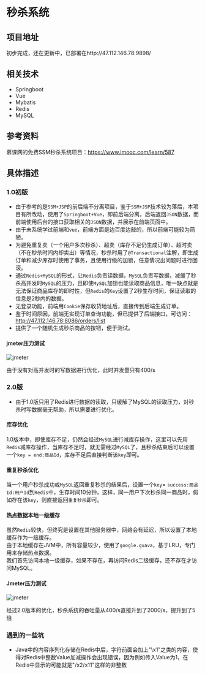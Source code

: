 # 秒杀系统

## 项目地址
初步完成，还在更新中，已部署在http://47.112.146.78:9898/

## 相关技术
- Springboot
- Vue
- Mybatis
- Redis
- MySQL

## 参考资料
慕课网的免费SSM秒杀系统项目：https://www.imooc.com/learn/587  

## 具体描述
### 1.0初版
- 由于参考的是`SSM+JSP`的前后端不分离项目，鉴于`SSM+JSP`技术较为落后，本项目有所改动，使用了`Springboot+Vue`，即前后端分离，后端返回`JSON`数据，而前端使用后台的接口获取相关的`JSON`数据，并展示在前端页面中。
- 由于未系统学过前端和`vue`，前端方面是边百度边敲的，所以前端可能较为简陋。
- 为避免重复卖（一个用户多次秒杀）、超卖（库存不足仍生成订单）、超时卖（不在秒杀时间内却卖出）等情况，秒杀时用了`@Transactional`注解，即生成订单和减少库存时使用了事务，且使用行级的加锁，任意情况出问题时进行回滚。
- 通过`Redis+MySQL`的形式，让`Redis`负责读数据，`MySQL`负责写数据，减缓了秒杀高并发时`MySQL`的压力，且即使`MySQL`加锁也能读取商品信息，唯一缺点就是无法保证商品库存的即时性，但`Redis`的`Key`设置了2秒生存时间，保证读取的信息是2秒内的数据。
- 无登录功能，前端用`Cookie`保存收货地址后，直接传到后端生成订单。
- 鉴于时间原因，前端无实现订单查询功能，但已提供了后端接口，可访问：http://47.112.146.78:8086/orders/list
- 提供了一个随机生成秒杀商品的按钮，便于测试。
#### jmeter压力测试
![jmeter](https://github.com/MMMMMMMW/seckill/blob/master/image/seckill1.0.png?raw=true)

由于没有对高并发时的写数据进行优化，此时并发量只有400/s


### 2.0版
- 由于1.0版只用了Redis进行数据的读取，只缓解了MySQL的读取压力，对秒杀时写数据毫无帮助，所以需要进行优化。

#### 库存优化
1.0版本中，即使库存不足，仍然会经过`MySQL`进行减库存操作，这里可以先用`Redis`减库存操作，当库存不足时，就无需经过`MySQL`了，且秒杀结束后可以设置一个`key = end:商品Id`，库存不足后直接判断该`key`即可。

#### 重复秒杀优化
当一个用户秒杀成功或`MySQL`返回重复秒杀的结果后，设置一个`key`= `success:商品Id:用户Id`到`Redis`中，生存时间10分钟，这样，同一用户下次秒杀同一商品时，假如存在该`key`，则直接返回`重复秒杀`即可。

#### 热点数据本地一级缓存
虽然`Redis`较快，但终究是设置在其他服务器中，网络会有延迟，所以设置了本地缓存作为一级缓存。  
由于本地缓存在JVM中，所有容量较少，使用了`google.guava`，基于LRU，专门用来存储热点数据。  
我们首先访问本地一级缓存，如果不存在，再访问Redis二级缓存，还不存在才访问MySQL。

#### Jmeter压力测试
![jmeter](https://github.com/MMMMMMMW/seckill/blob/master/image/seckill2.0.png?raw=true)

经过2.0版本的优化，秒杀系统的吞吐量从400/s直接升到了2000/s，提升到了5倍

### 遇到的一些坑
- Java中的内容序列化存储在Redis中后，字符前面会加上"\x1"之类的内容，使得对Redis中整数Value加减操作会出现错误，因为例如传入Value为1，在Redis中显示的可能就是"/x2/x11"这样的非整数




